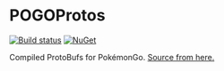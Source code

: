 POGOProtos
==========

[![Build status](https://ci.appveyor.com/api/projects/status/o0o30u52ey4wtk1f?svg=true)](https://ci.appveyor.com/project/johnduhart/pogoprotos-dotnet) [![NuGet](https://img.shields.io/nuget/v/POGOProtos.svg)](https://www.nuget.org/packages/POGOProtos/)

Compiled ProtoBufs for PokémonGo. [Source from here.](https://github.com/AeonLucid/POGOProtos)
